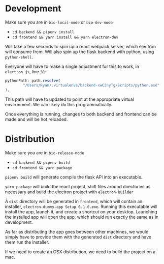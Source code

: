 # Development

Make sure you are in `bio-local-mode` or `bio-dev-mode`

- `cd backend && pipenv install`
- `cd frontend && yarn install && yarn electron-dev`

Will take a few seconds to spin up a react webpack server, which electron will consume from. Will also spin up the flask backend with python, using `python-shell`.

Everyone will have to make a single adjustment for this to work, in `electron.js`, line `20`:

```js
pythonPath: path.resolve(
        "/Users/Ryan/.virtualenvs/backend-xwC3nyTg/Scripts/python.exe"
),
```

This path will have to updated to point at the appropriate virtual environment. We can likely do this programmatically.

Once everything is running, changes to both backend and frontend can be made and will be hot reloaded.

# Distribution

Make sure you are in `bio-release-mode`

- `cd backend && pipenv build`
- `cd frontend && yarn package`

`pipenv build` will generate compile the flask API into an executable.

`yarn package` will build the react project, shift files around directories as necessary and build the electron project with `electron-builder`

A `dist` directory will be generated in `frontend`, which will contain an installer, `electron-dummy-app Setup 0.1.0.exe`. Running this executable will install the app, launch it, and create a shortcut on your desktop. Launching the installed app will open the app, which should run exactly the same as in development.

As far as distributing the app goes between other machines, we would simply have to provide them with the generated `dist` directory and have them run the installer.

If we need to create an OSX distribution, we need to build the project on a mac.
